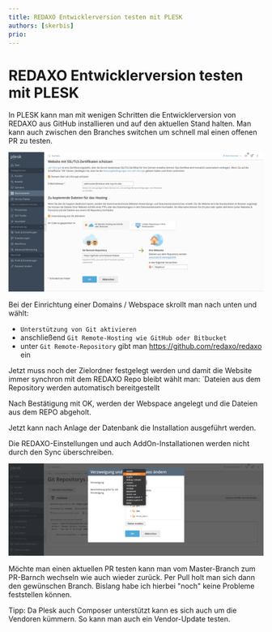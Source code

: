 ```yaml
---
title: REDAXO Entwicklerversion testen mit PLESK
authors: [skerbis]
prio:
---
```


# REDAXO Entwicklerversion testen mit PLESK

In PLESK kann man mit wenigen Schritten die Entwicklerversion von REDAXO aus GitHub installieren und auf den aktuellen Stand halten. 
Man kann auch zwischen den Branches switchen um schnell mal einen offenen PR zu testen.  

![Screenshot](https://github.com/FriendsOfREDAXO/tricks/blob/master/screenshots/rex_git1.png?raw=true)

Bei der Einrichtung einer Domains / Webspace skrollt man nach unten und wählt:
- `Unterstützung von Git aktivieren` 
- anschließend `Git Remote-Hosting wie GitHub oder Bitbucket`
- unter `Git Remote-Repository` gibt man https://github.com/redaxo/redaxo ein
 
 Jetzt muss noch der Zielordner festgelegt werden und damit die Website immer synchron mit dem REDAXO Repo bleibt wählt man: `Dateien aus dem Repository werden automatisch bereitgestellt

Nach Bestätigung mit OK, werden der Webspace angelegt und die Dateien aus dem REPO abgeholt. 

Jetzt kann nach Anlage der Datenbank die Installation ausgeführt werden. 

Die REDAXO-Einstellungen und auch AddOn-Installationen werden nicht durch den Sync überschreiben. 

![Screenshot](https://github.com/FriendsOfREDAXO/tricks/blob/master/screenshots/rex_git2.png?raw=true)

Möchte man einen aktuellen PR testen kann man vom Master-Branch zum PR-Barnch wechseln wie auch wieder zurück. 
Per Pull holt man sich dann den gewünschen Branch. 
Bislang habe ich hierbei "noch" keine Probleme feststellen können. 


Tipp: 
Da Plesk auch Composer unterstützt kann es sich auch um die Vendoren kümmern. So kann man auch ein Vendor-Update testen. 
